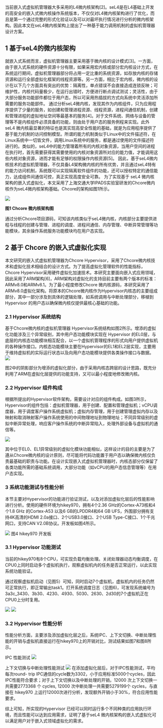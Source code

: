 当前嵌入式虚拟机管理器大多采用的L4微内核架构[2]。seL4是在L4基础上开发的高安全的嵌入式微内核操作系统版本，不仅仅对L4微内核架构进行了优化，而且是第一个通过完整的形式化验证以及可以对最坏执行情况进行分析的微内核架构。因此本文在seL4微内核架构上提出了一种基于能力调用机制的虚拟机管理器设计方案。

## 1 基于seL4的微内核架构

就嵌入式系统而言，虚拟机管理器主要采用基于微内核的设计模式[3]。一方面，由于嵌入式系统的硬件资源十分有限，如果采用宏内核或部分宏内核设计方式，在系统运行期间，虚拟机管理器部分将占用一定比重的系统资源，如存放内核的存储资源和运行全部虚拟化框架的线程资源等。另一方面，相比于宏内核，微内核的设计在以下几个方面具有突出的优势：隔离性，单点错误不会直接造成连锁反映；可维护性，内核代码量极少，在运行出错时，方便进行断点调试测试；灵活性，由于大部分服务功能部件都位于用户态，所以可采用热插拔的方式向系统中灵活添加所需要的服务功能部件。
通过分析seL4微内核，发现其作为内核组件，只为应用程序提供了少量的服务，如创建和管理进程资源、线程资源，进程间通信机制，创建和管理进程的虚拟地址空间等最基本的服务[4]。对于文件系统、网络与设备的管理等不是内核组件必须具备的功能，则由处于用户态的服务例程来实现。此外 seL4 微内核最显著的特征也是其实现高安全性能的基础，就是为应用程序提供了基于能力机制的访问控制模型。所谓的能力机制类似于Linux中的文件描述符，在Linux系统中一切皆文件，调用Linux系统中的服务，都是通过使用的文件描述符进行的。类似的，seL4中的能力管理着所有的内核对象资源，当用户空间的进程在执行时，首先需要获得其需要使用的内核对象资源所对应的能力值，才能调用这些内核对象资源，进而才能有足够的权限操作内核资源[5]。
因此，基于seL4微内核技术的虚拟机管理器，不仅具备L4架构微内核的所有优势，并且通过seL4特有的能力访问机制，系统既可以实现隔离软件组件的功能，还可以授权特定的通信能力，达成组件间通信可控，真正实现高度安全可靠。
为了实现基于 seL4 微内核架构的嵌入式虚拟化，本文采用了上海交通大学IPADS实验室研发的Chcore微内核作为seL4微内核架构基础。Chcore的架构如图1所示。

![](https://raw.githubusercontent.com/LeroyK111/pictureBed/master/20250213130757.png)

**图1 Chcore 微内核架构图**

通过分析Chcore项目源码，可知该内核类似于seL4微内核，内核部分主要提供进程与线程的创建与管理、进程的调度、进程间通信、内存管理、中断异常管理等功能模块，其余操作系统服务功能模块均在用户态实现。

## 2 基于 Chcore 的嵌入式虚拟化实现
本文研究的嵌入式虚拟机管理器为Chcore Hypervisor，采用了Chcore微内核技术和虚拟化技术相结合的设计方式。为了提高虚拟化管理软件的性能指标，Chcore Hypervisor采用硬件虚拟化加速技术。本研究主要面向嵌入式应用领域，因此采用了ARM架构[6]，ARM架构对虚拟化的支持目前主要有两个版本的标准：ARMv8.0和ARMv8.1。为了最小程度修改Chcore 微内核源码，本研究采用了 ARMv8.0虚拟化架构。将原本的Chcore微内核作为Hypervisor内核态的主要组成部分，其中一部分涉及到具体的逻辑处理，如系统调用与中断处理部分，移植到Hypervisor 的用户态以确保微内核仅提供最核心基础的功能。

### **2.1** **Hypervisor 系统结构**

基于Chcore微内核的虚拟机管理器 Hypervisor系统结构如图2所示。增添的虚拟化功能涉及三个异常级别，其中用户态功能模块实现在 Hypervisor 的EL0层，与底层的内核态功能模块相互配合，以一个虚拟机管理程序的形式向用户提供虚拟机的各种操作接口。内核态功能模块主要在Hypervisor的EL1和EL2层实现，主要用于维持虚拟机的实际运行状态以及向用户态功能模块提供各类操作接口与数据。
![](https://raw.githubusercontent.com/LeroyK111/pictureBed/master/20250213130909.png)


图2中的阴影部分为增添的虚拟化部分，由于采用内核态跨层的设计思路，既充分利用了ARM在虚拟化层提供的功能支持，又可以最小程度地修改微内核。

###  **2.2** **Hypervisor 组件构成**


根据所提出的Hypervisor软件架构，需要设计对应的组件构成。如图3所示，Hypervisor的组件包括：虚拟机管理器，用于创建、配置和管理虚拟机；vCPU调度器，用于调度客户操作系统虚拟机；虚拟内存管理，用于创建管理虚拟内存以及映射和取消映射客户操作系统使用的中间物理地址到物理地址；不同异常级别的虚拟中断异常处理，响应客户操作系统的中断异常陷入，处理外部设备与虚拟机的通信等。

![](https://raw.githubusercontent.com/LeroyK111/pictureBed/master/20250213131011.png)

其中位于EL0、EL1异常级别的虚拟化模块功能相似，这样设计的目的主要是为了遵从Chcore微内核的设计原则，尽可能将代码功能置于用户态以确保微内核仅负责最基础的职责与功能。在设计实现嵌入式虚拟机管理器时，内核态部分仅保留了各类功能所需的基础系统调用，大部分功能（如vCPU的用户态信息管理等）在用户态实现。

###  **3 系统功能测试与性能分析**

本节主要对Hypervisor的功能进行验证测试，以及对添加虚拟化层后的性能影响进行分析。使用的硬件环境为hikey970，拥有4个2.36 GHz的Cortex-A73核和4个1.8 GHz 的Cortex-A53 以及6 GB的LPDDR4和64 GB UFS，外围部分拥有支持4K高清的HDMI 2.0a接口、2个USB3.0接口、2个USB Type-C接口、1个千兆网口，支持CAN V2.0B协议。开发板如图4所示。

![](https://raw.githubusercontent.com/LeroyK111/pictureBed/master/20250213131048.png)
图4 hikey970 开发板


### **3.1** **Hypervisor 功能测试**


当前的hikey970有8个CPU，可实现负载均衡处理。关闭处理器动态均衡调度，在CPU0上同时启动多个虚拟机执行，观察虚拟机内的任务是否正常运行，以此实现系统功能验证。  

通过观察虚拟机启动（见图5）可知，同时启动7个虚拟机，虚拟机内的任务仍然可正常执行，即正常输出task1。打开系统调度日志（见图6)，可发现系统编号为3a3c_3430、3b30、4230、4930、5030、2630、2d30的7个虚拟机正在CPU0上分时复用。

![](https://raw.githubusercontent.com/LeroyK111/pictureBed/master/20250213131141.png)
![](https://raw.githubusercontent.com/LeroyK111/pictureBed/master/20250213131306.png)

### **3.2** **Hypervisor 性能分析**

性能分析方面，主要涉及添加虚拟化层之后，系统IPC、上下文切换、中断处理性能的开销与虚拟机直接运行在hikey970上的开销对比，测试结果如图7和图8所示。 

IPC 性能测试
![](https://raw.githubusercontent.com/LeroyK111/pictureBed/master/20250213131343.png)

上下文切换与中断处理性能测试
![](https://raw.githubusercontent.com/LeroyK111/pictureBed/master/20250213131405.png)
在添加虚拟化层后，对于IPC性能测试，平均每次round- trip IPC通信的cycle数为3302，小于应用标准5000个cycles，因此IPC性能符合要求；对于上下文切换以及中断处理的开销，12000 次上下文切换一共需要2773368 个 cycles, 12000 次中断处理一共需要5279199个 cycles，与直接在 hikey970 上运行12000次进行分析，发现额外开销小于30%，符合应用性能要求。  

综上可知，所实现的Hypervisor 已经可以同时运行多个不同种类的应用执行环境，而且性能可以达到应用需求，证明了基于seL4 微内核架构的嵌入式虚拟化可以满足用户对于嵌入式领域虚拟化的需求。

